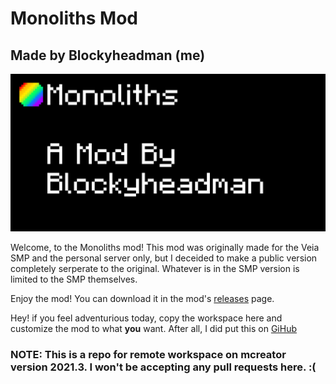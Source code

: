 # **Monoliths Mod**
## Made by Blockyheadman (me)

![Monoliths Mod | By Blockyheadman](banner.png)

Welcome, to the Monoliths mod!
This mod was originally made for the Veia SMP and the personal server only, but I deceided to make a public version completely serperate to the original. Whatever is in the SMP version is limited to the SMP themselves.

Enjoy the mod! You can download it in the mod's [releases](https://github.com/Blockyheadman/public-monoliths-mod/releases) page.

Hey! if you feel adventurious today, copy the workspace here and customize the mod to what **you** want. After all, I did put this on [GiHub](https://github.com/)

### NOTE: This is a repo for remote workspace on mcreator version 2021.3. I won't be accepting any pull requests here. :(
